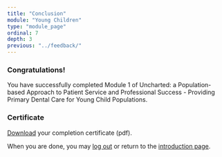 ```yaml
---
title: "Conclusion"
module: "Young Children"
type: "module_page"
ordinal: 7
depth: 3
previous: "../feedback/"
---
```

<h3>Congratulations!</h3><div class='maintext'><p>You have successfully completed Module 1 of Uncharted: a Population-based Approach to Patient Service and Professional Success - Providing Primary Dental Care for Young Child Populations.</p>
</div>
<h3>Certificate</h3><div class='maintext'>
<p><a href="https://www1.columbia.edu/sec/ccnmtl/remote/static/pass/pdf/PASS_Completion_Certificate.pdf" target="blank">Download</a> your completion certificate (pdf).</p>

<p>When you are done, you may <a href="http://pass.ccnmtl.columbia.edu/logout/">log out</a> or return to the <a href="http://pass.ccnmtl.columbia.edu/">introduction page</a>.</p>
</div>
